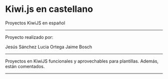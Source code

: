 # Kiwi.js en castellano
Proyectos KiwiJS en español

-----------------------

Proyecto realizado por:

Jesús Sánchez
Lucia Ortega
Jaime Bosch

-----------------------

Proyectos en KiwiJS funcionales y aprovechables para plantillas.
Además, están comentados.

-----------------------
